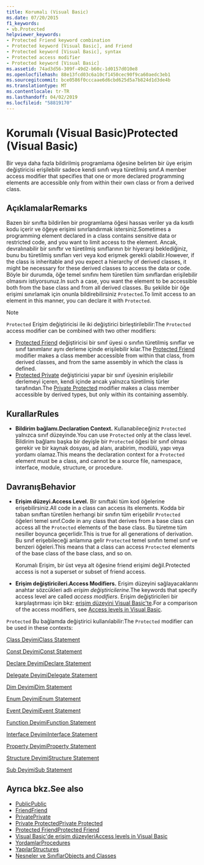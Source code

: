 ```yaml
---
title: Korumalı (Visual Basic)
ms.date: 07/20/2015
f1_keywords:
- vb.Protected
helpviewer_keywords:
- Protected Friend keyword combination
- Protected keyword [Visual Basic], and Friend
- Protected keyword [Visual Basic], syntax
- Protected access modifier
- Protected keyword [Visual Basic]
ms.assetid: 74ad3d56-309f-49d2-b60c-1d0157d010e8
ms.openlocfilehash: 88e13fcd03c6a10cf1450cec90f9ca60aedc3eb1
ms.sourcegitcommit: bce0586f0cccaae6d6cbd625d5a7b824d1d3de4b
ms.translationtype: MT
ms.contentlocale: tr-TR
ms.lasthandoff: 04/02/2019
ms.locfileid: "58819170"
---
```

# <a name="protected-visual-basic"></a><span data-ttu-id="46981-102">Korumalı (Visual Basic)</span><span class="sxs-lookup"><span data-stu-id="46981-102">Protected (Visual Basic)</span></span>
<span data-ttu-id="46981-103">Bir veya daha fazla bildirilmiş programlama öğesine belirten bir üye erişim değiştiricisi erişilebilir sadece kendi sınıfı veya türetilmiş sınıf.</span><span class="sxs-lookup"><span data-stu-id="46981-103">A member access modifier that specifies that one or more declared programming elements are accessible only from within their own class or from a derived class.</span></span>  
  
## <a name="remarks"></a><span data-ttu-id="46981-104">Açıklamalar</span><span class="sxs-lookup"><span data-stu-id="46981-104">Remarks</span></span>  
 <span data-ttu-id="46981-105">Bazen bir sınıfta bildirilen bir programlama öğesi hassas veriler ya da kısıtlı kodu içerir ve öğeye erişimi sınırlandırmak istersiniz.</span><span class="sxs-lookup"><span data-stu-id="46981-105">Sometimes a programming element declared in a class contains sensitive data or restricted code, and you want to limit access to the element.</span></span> <span data-ttu-id="46981-106">Ancak, devralınabilir bir sınıftır ve türetilmiş sınıflarının bir hiyerarşi beklediğiniz, bunu bu türetilmiş sınıfları veri veya kod erişmek gerekli olabilir.</span><span class="sxs-lookup"><span data-stu-id="46981-106">However, if the class is inheritable and you expect a hierarchy of derived classes, it might be necessary for these derived classes to access the data or code.</span></span> <span data-ttu-id="46981-107">Böyle bir durumda, öğe temel sınıfını hem türetilen tüm sınıflardan erişilebilir olmasını istiyorsunuz.</span><span class="sxs-lookup"><span data-stu-id="46981-107">In such a case, you want the element to be accessible both from the base class and from all derived classes.</span></span> <span data-ttu-id="46981-108">Bu şekilde bir öğe erişimi sınırlamak için onunla bildirebilirsiniz `Protected`.</span><span class="sxs-lookup"><span data-stu-id="46981-108">To limit access to an element in this manner, you can declare it with `Protected`.</span></span>  

> [!NOTE]
> <span data-ttu-id="46981-109">`Protected` Erişim değiştiricisi ile iki değiştirici birleştirilebilir:</span><span class="sxs-lookup"><span data-stu-id="46981-109">The `Protected` access modifier can be combined with two other modifiers:</span></span>
> - <span data-ttu-id="46981-110">[Protected Friend](protected-friend.md) değiştiricisi bir sınıf üyesi o sınıfın türetilmiş sınıflar ve sınıf tanımlanır aynı derleme içinde erişilebilir kılar.</span><span class="sxs-lookup"><span data-stu-id="46981-110">The [Protected Friend](protected-friend.md) modifier makes a class member accessible from within that class, from derived classes, and from the same assembly in which the class is defined.</span></span> 
> - <span data-ttu-id="46981-111">[Protected Private](private-protected.md) değiştiricisi yapar bir sınıf üyesinin erişilebilir derlemeyi içeren, kendi içinde ancak yalnızca türetilmiş türler tarafından.</span><span class="sxs-lookup"><span data-stu-id="46981-111">The [Private Protected](private-protected.md) modifier makes a class member accessible by derived types, but only within its containing assembly.</span></span>
  
## <a name="rules"></a><span data-ttu-id="46981-112">Kurallar</span><span class="sxs-lookup"><span data-stu-id="46981-112">Rules</span></span>  
  
-   <span data-ttu-id="46981-113">**Bildirim bağlamı.**</span><span class="sxs-lookup"><span data-stu-id="46981-113">**Declaration Context.**</span></span> <span data-ttu-id="46981-114">Kullanabileceğiniz `Protected` yalnızca sınıf düzeyinde.</span><span class="sxs-lookup"><span data-stu-id="46981-114">You can use `Protected` only at the class level.</span></span> <span data-ttu-id="46981-115">Bildirim bağlamı başka bir deyişle bir `Protected` öğesi bir sınıf olması gerekir ve bir kaynak dosyası, ad alanı, arabirim, modülü, yapı veya yordamı olamaz.</span><span class="sxs-lookup"><span data-stu-id="46981-115">This means the declaration context for a `Protected` element must be a class, and cannot be a source file, namespace, interface, module, structure, or procedure.</span></span>  

## <a name="behavior"></a><span data-ttu-id="46981-116">Davranış</span><span class="sxs-lookup"><span data-stu-id="46981-116">Behavior</span></span>  
  
-   <span data-ttu-id="46981-117">**Erişim düzeyi.**</span><span class="sxs-lookup"><span data-stu-id="46981-117">**Access Level.**</span></span> <span data-ttu-id="46981-118">Bir sınıftaki tüm kod öğelerine erişebilirsiniz.</span><span class="sxs-lookup"><span data-stu-id="46981-118">All code in a class can access its elements.</span></span> <span data-ttu-id="46981-119">Kodda bir taban sınıftan türetilen herhangi bir sınıfın tüm erişebilir `Protected` öğeleri temel sınıf.</span><span class="sxs-lookup"><span data-stu-id="46981-119">Code in any class that derives from a base class can access all the `Protected` elements of the base class.</span></span> <span data-ttu-id="46981-120">Bu türetme tüm nesiller boyunca geçerlidir.</span><span class="sxs-lookup"><span data-stu-id="46981-120">This is true for all generations of derivation.</span></span> <span data-ttu-id="46981-121">Bu sınıf erişebileceği anlamına gelir `Protected` temel sınıfın temel sınıf ve benzeri öğeleri.</span><span class="sxs-lookup"><span data-stu-id="46981-121">This means that a class can access `Protected` elements of the base class of the base class, and so on.</span></span>  
  
     <span data-ttu-id="46981-122">Korumalı Erişim, bir üst veya alt öğesine friend erişimi değil.</span><span class="sxs-lookup"><span data-stu-id="46981-122">Protected access is not a superset or subset of friend access.</span></span>  
  
-   <span data-ttu-id="46981-123">**Erişim değiştiricileri.**</span><span class="sxs-lookup"><span data-stu-id="46981-123">**Access Modifiers.**</span></span> <span data-ttu-id="46981-124">Erişim düzeyini sağlayacaklarını anahtar sözcükleri adlı *erişim değiştiricilerine*.</span><span class="sxs-lookup"><span data-stu-id="46981-124">The keywords that specify access level are called *access modifiers*.</span></span> <span data-ttu-id="46981-125">Erişim değiştiricileri bir karşılaştırması için bkz: [erişim düzeyini Visual Basic'te](../../../visual-basic/programming-guide/language-features/declared-elements/access-levels.md).</span><span class="sxs-lookup"><span data-stu-id="46981-125">For a comparison of the access modifiers, see [Access levels in Visual Basic](../../../visual-basic/programming-guide/language-features/declared-elements/access-levels.md).</span></span>  
  
 <span data-ttu-id="46981-126">`Protected` Bu bağlamda değiştirici kullanılabilir:</span><span class="sxs-lookup"><span data-stu-id="46981-126">The `Protected` modifier can be used in these contexts:</span></span>  
  
 [<span data-ttu-id="46981-127">Class Deyimi</span><span class="sxs-lookup"><span data-stu-id="46981-127">Class Statement</span></span>](../../../visual-basic/language-reference/statements/class-statement.md)  
  
 [<span data-ttu-id="46981-128">Const Deyimi</span><span class="sxs-lookup"><span data-stu-id="46981-128">Const Statement</span></span>](../../../visual-basic/language-reference/statements/const-statement.md)  
  
 [<span data-ttu-id="46981-129">Declare Deyimi</span><span class="sxs-lookup"><span data-stu-id="46981-129">Declare Statement</span></span>](../../../visual-basic/language-reference/statements/declare-statement.md)  
  
 [<span data-ttu-id="46981-130">Delegate Deyimi</span><span class="sxs-lookup"><span data-stu-id="46981-130">Delegate Statement</span></span>](../../../visual-basic/language-reference/statements/delegate-statement.md)  
  
 [<span data-ttu-id="46981-131">Dim Deyimi</span><span class="sxs-lookup"><span data-stu-id="46981-131">Dim Statement</span></span>](../../../visual-basic/language-reference/statements/dim-statement.md)  
  
 [<span data-ttu-id="46981-132">Enum Deyimi</span><span class="sxs-lookup"><span data-stu-id="46981-132">Enum Statement</span></span>](../../../visual-basic/language-reference/statements/enum-statement.md)  
  
 [<span data-ttu-id="46981-133">Event Deyimi</span><span class="sxs-lookup"><span data-stu-id="46981-133">Event Statement</span></span>](../../../visual-basic/language-reference/statements/event-statement.md)  
  
 [<span data-ttu-id="46981-134">Function Deyimi</span><span class="sxs-lookup"><span data-stu-id="46981-134">Function Statement</span></span>](../../../visual-basic/language-reference/statements/function-statement.md)  
  
 [<span data-ttu-id="46981-135">Interface Deyimi</span><span class="sxs-lookup"><span data-stu-id="46981-135">Interface Statement</span></span>](../../../visual-basic/language-reference/statements/interface-statement.md)  
  
 [<span data-ttu-id="46981-136">Property Deyimi</span><span class="sxs-lookup"><span data-stu-id="46981-136">Property Statement</span></span>](../../../visual-basic/language-reference/statements/property-statement.md)  
  
 [<span data-ttu-id="46981-137">Structure Deyimi</span><span class="sxs-lookup"><span data-stu-id="46981-137">Structure Statement</span></span>](../../../visual-basic/language-reference/statements/structure-statement.md)  
  
 [<span data-ttu-id="46981-138">Sub Deyimi</span><span class="sxs-lookup"><span data-stu-id="46981-138">Sub Statement</span></span>](../../../visual-basic/language-reference/statements/sub-statement.md)  
  
## <a name="see-also"></a><span data-ttu-id="46981-139">Ayrıca bkz.</span><span class="sxs-lookup"><span data-stu-id="46981-139">See also</span></span>

- [<span data-ttu-id="46981-140">Public</span><span class="sxs-lookup"><span data-stu-id="46981-140">Public</span></span>](../../../visual-basic/language-reference/modifiers/public.md)
- [<span data-ttu-id="46981-141">Friend</span><span class="sxs-lookup"><span data-stu-id="46981-141">Friend</span></span>](../../../visual-basic/language-reference/modifiers/friend.md)
- [<span data-ttu-id="46981-142">Private</span><span class="sxs-lookup"><span data-stu-id="46981-142">Private</span></span>](../../../visual-basic/language-reference/modifiers/private.md)
- [<span data-ttu-id="46981-143">Private Protected</span><span class="sxs-lookup"><span data-stu-id="46981-143">Private Protected</span></span>](private-protected.md)
- [<span data-ttu-id="46981-144">Protected Friend</span><span class="sxs-lookup"><span data-stu-id="46981-144">Protected Friend</span></span>](protected-friend.md)
- [<span data-ttu-id="46981-145">Visual Basic'de erişim düzeyleri</span><span class="sxs-lookup"><span data-stu-id="46981-145">Access levels in Visual Basic</span></span>](../../../visual-basic/programming-guide/language-features/declared-elements/access-levels.md)
- [<span data-ttu-id="46981-146">Yordamlar</span><span class="sxs-lookup"><span data-stu-id="46981-146">Procedures</span></span>](../../../visual-basic/programming-guide/language-features/procedures/index.md)
- [<span data-ttu-id="46981-147">Yapılar</span><span class="sxs-lookup"><span data-stu-id="46981-147">Structures</span></span>](../../../visual-basic/programming-guide/language-features/data-types/structures.md)
- [<span data-ttu-id="46981-148">Nesneler ve Sınıflar</span><span class="sxs-lookup"><span data-stu-id="46981-148">Objects and Classes</span></span>](../../../visual-basic/programming-guide/language-features/objects-and-classes/index.md)
